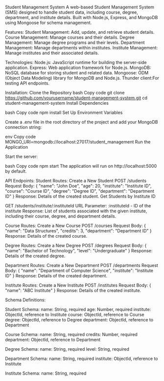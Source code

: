 Student Management System
A web-based Student Management System (SMS) designed to handle student data, including course, degree, department, and institute details. Built with Node.js, Express, and MongoDB using Mongoose for schema management.

Features:
Student Management: Add, update, and retrieve student details.
Course Management: Manage courses and their details.
Degree Management: Manage degree programs and their levels.
Department Management: Manage departments within institutes.
Institute Management: Manage institutes and their associated details.

Technologies:
Node.js: JavaScript runtime for building the server-side application.
Express: Web application framework for Node.js.
MongoDB: NoSQL database for storing student and related data.
Mongoose: ODM (Object Data Modeling) library for MongoDB and Node.js. 
Thunder client:For testing API endpoints.

Installation:
Clone the Repository
bash
Copy code
git clone https://github.com/yourusername/student-management-system.git
cd student-management-system
Install Dependencies

bash
Copy code
npm install
Set Up Environment Variables

Create a .env file in the root directory of the project and add your MongoDB connection string:

env
Copy code
MONGO_URI=mongodb://localhost:27017/student_management
Run the Application

Start the server:

bash
Copy code
npm start
The application will run on http://localhost:5000 by default.

API Endpoints:
Student Routes:
Create a New Student
POST /students
Request Body: { "name": "John Doe", "age": 20, "institute": "Institute ID", "course": "Course ID", "degree": "Degree ID", "department": "Department ID" }
Response: Details of the created student.
Get Students by Institute ID

GET /students/institute/:instituteId
URL Parameter: :instituteId - ID of the institute
Response: List of students associated with the given institute, including their course, degree, and department details.

Course Routes:
Create a New Course
POST /courses
Request Body: { "name": "Data Structures", "credits": 3, "department": "Department ID" }
Response: Details of the created course.

Degree Routes:
Create a New Degree
POST /degrees
Request Body: { "name": "Bachelor of Technology", "level": "Undergraduate" }
Response: Details of the created degree.

Department Routes:
Create a New Department
POST /departments
Request Body: { "name": "Department of Computer Science", "institute": "Institute ID" }
Response: Details of the created department.

Institute Routes:
Create a New Institute
POST /institutes
Request Body: { "name": "ABC Institute" }
Response: Details of the created institute.

Schema Definitions:

Student Schema:
name: String, required
age: Number, required
institute: ObjectId, reference to Institute
course: ObjectId, reference to Course
degree: ObjectId, reference to Degree
department: ObjectId, reference to Department

Course Schema:
name: String, required
credits: Number, required
department: ObjectId, reference to Department

Degree Schema:
name: String, required
level: String, required

Department Schema:
name: String, required
institute: ObjectId, reference to Institute

Institute Schema:
name: String, required
